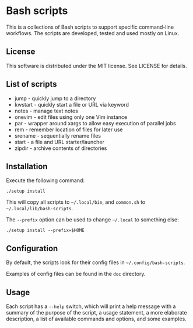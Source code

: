 # Bash scripts

This is a collections of Bash scripts to support specific command-line
workflows. The scripts are developed, tested and used mostly on Linux.

## License

This software is distributed under the MIT license. See LICENSE for details.

## List of scripts

- jump      - quickly jump to a directory
- kwstart   - quickly start a file or URL via keyword
- notes     - manage text notes
- onevim    - edit files using only one Vim instance
- par       - wrapper around xargs to allow easy execution of parallel jobs
- rem       - remember location of files for later use
- srename   - sequentially rename files
- start     - a file and URL starter/launcher
- zipdir    - archive contents of directories

## Installation

Execute the following command:

    ./setup install

This will copy all scripts to `~/.local/bin`, and `common.sh` to `~/.local/lib/bash-scripts`.

The `--prefix` option can be used to change `~/.local` to something else:

    ./setup install --prefix=$HOME

## Configuration

By default, the scripts look for their config files in `~/.config/bash-scripts`.

Examples of config files can be found in the `doc` directory.

## Usage

Each script has a `--help` switch, which will print a help message with a
summary of the purpose of the script, a usage statement, a more elaborate
description, a list of available commands and options, and some examples.


